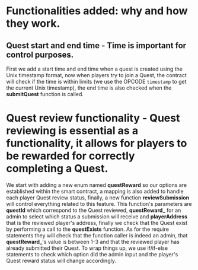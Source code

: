 # Functionalities added: why and how they work.

## Quest start and end time - Time is important for control purposes.

First we add a start time and end time when a quest is created using the Unix timestamp format, now when players try to join a Quest, the contract will check if the time is within limits (we use the OPCODE `timestamp` to get the current Unix timestamp), the end time is also checked when the **submitQuest** function is called.

# Quest review functionality - Quest reviewing is essential as a functionality, it allows for players to be rewarded for correctly completing a Quest.

We start with adding a new enum named **questReward** so our options are established within the smart contract, a mapping is also added to handle each player Quest review status, finally, a new function **reviewSubmission** will control everything related to this feature.
This function's parameters are **questId** which correspond to the Quest reviewed, **questReward_** for an admin to select which status a submission will receive and **playerAddress** that is the reviewed player's address, finally we check that the Quest exist by performing a call to the **questExists** function.
As for the require statements they will check that the function caller is indeed an admin, that **questReward_**'s value is between 1-3 and that the reviewed player has already submitted their Quest. To wrap things up, we use if/if-else statements to check which option did the admin input and the player's Quest reward status will change accordingly.